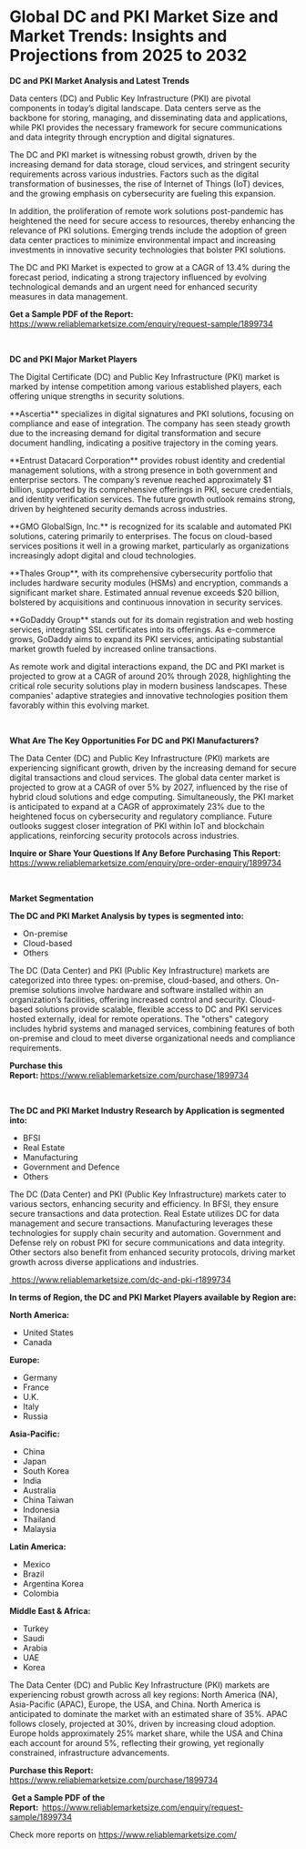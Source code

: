 <p><h1>Global DC and PKI Market Size and Market Trends: Insights and Projections from 2025 to 2032</h1></p><p><strong>DC and PKI Market Analysis and Latest Trends</strong></p>
<p><p>Data centers (DC) and Public Key Infrastructure (PKI) are pivotal components in today’s digital landscape. Data centers serve as the backbone for storing, managing, and disseminating data and applications, while PKI provides the necessary framework for secure communications and data integrity through encryption and digital signatures. </p><p>The DC and PKI market is witnessing robust growth, driven by the increasing demand for data storage, cloud services, and stringent security requirements across various industries. Factors such as the digital transformation of businesses, the rise of Internet of Things (IoT) devices, and the growing emphasis on cybersecurity are fueling this expansion. </p><p>In addition, the proliferation of remote work solutions post-pandemic has heightened the need for secure access to resources, thereby enhancing the relevance of PKI solutions. Emerging trends include the adoption of green data center practices to minimize environmental impact and increasing investments in innovative security technologies that bolster PKI solutions. </p><p>The DC and PKI Market is expected to grow at a CAGR of 13.4% during the forecast period, indicating a strong trajectory influenced by evolving technological demands and an urgent need for enhanced security measures in data management.</p></p>
<p><strong>Get a Sample PDF of the Report:&nbsp;</strong> <a href="https://www.reliablemarketsize.com/enquiry/request-sample/1899734?utm_campaign=3185&utm_medium=2&utm_source=Github&utm_content=ia&utm_term=11032025&utm_id=dc-and-pki">https://www.reliablemarketsize.com/enquiry/request-sample/1899734</a></p>
<p>&nbsp;</p>
<p><strong>DC and PKI Major Market Players</strong></p>
<p><p>The Digital Certificate (DC) and Public Key Infrastructure (PKI) market is marked by intense competition among various established players, each offering unique strengths in security solutions.</p><p>**Ascertia** specializes in digital signatures and PKI solutions, focusing on compliance and ease of integration. The company has seen steady growth due to the increasing demand for digital transformation and secure document handling, indicating a positive trajectory in the coming years.</p><p>**Entrust Datacard Corporation** provides robust identity and credential management solutions, with a strong presence in both government and enterprise sectors. The company’s revenue reached approximately $1 billion, supported by its comprehensive offerings in PKI, secure credentials, and identity verification services. The future growth outlook remains strong, driven by heightened security demands across industries.</p><p>**GMO GlobalSign, Inc.** is recognized for its scalable and automated PKI solutions, catering primarily to enterprises. The focus on cloud-based services positions it well in a growing market, particularly as organizations increasingly adopt digital and cloud technologies.</p><p>**Thales Group**, with its comprehensive cybersecurity portfolio that includes hardware security modules (HSMs) and encryption, commands a significant market share. Estimated annual revenue exceeds $20 billion, bolstered by acquisitions and continuous innovation in security services.</p><p>**GoDaddy Group** stands out for its domain registration and web hosting services, integrating SSL certificates into its offerings. As e-commerce grows, GoDaddy aims to expand its PKI services, anticipating substantial market growth fueled by increased online transactions.</p><p>As remote work and digital interactions expand, the DC and PKI market is projected to grow at a CAGR of around 20% through 2028, highlighting the critical role security solutions play in modern business landscapes. These companies' adaptive strategies and innovative technologies position them favorably within this evolving market.</p></p>
<p>&nbsp;</p>
<p><strong>What Are The Key Opportunities For DC and PKI Manufacturers?</strong></p>
<p><p>The Data Center (DC) and Public Key Infrastructure (PKI) markets are experiencing significant growth, driven by the increasing demand for secure digital transactions and cloud services. The global data center market is projected to grow at a CAGR of over 5% by 2027, influenced by the rise of hybrid cloud solutions and edge computing. Simultaneously, the PKI market is anticipated to expand at a CAGR of approximately 23% due to the heightened focus on cybersecurity and regulatory compliance. Future outlooks suggest closer integration of PKI within IoT and blockchain applications, reinforcing security protocols across industries.</p></p>
<p><strong>Inquire or Share Your Questions If Any Before Purchasing This Report:</strong> <a href="https://www.reliablemarketsize.com/enquiry/pre-order-enquiry/1899734?utm_campaign=3185&utm_medium=2&utm_source=Github&utm_content=ia&utm_term=11032025&utm_id=dc-and-pki">https://www.reliablemarketsize.com/enquiry/pre-order-enquiry/1899734</a></p>
<p>&nbsp;</p>
<p><strong>Market Segmentation</strong></p>
<p><strong>The DC and PKI Market Analysis by types is segmented into:</strong></p>
<p><ul><li>On-premise</li><li>Cloud-based</li><li>Others</li></ul></p>
<p><p>The DC (Data Center) and PKI (Public Key Infrastructure) markets are categorized into three types: on-premise, cloud-based, and others. On-premise solutions involve hardware and software installed within an organization’s facilities, offering increased control and security. Cloud-based solutions provide scalable, flexible access to DC and PKI services hosted externally, ideal for remote operations. The "others" category includes hybrid systems and managed services, combining features of both on-premise and cloud to meet diverse organizational needs and compliance requirements.</p></p>
<p><strong>Purchase this Report:&nbsp;</strong><a href="https://www.reliablemarketsize.com/purchase/1899734?utm_campaign=3185&utm_medium=2&utm_source=Github&utm_content=ia&utm_term=11032025&utm_id=dc-and-pki">https://www.reliablemarketsize.com/purchase/1899734</a></p>
<p>&nbsp;</p>
<p><strong>The DC and PKI Market Industry Research by Application is segmented into:</strong></p>
<p><ul><li>BFSI</li><li>Real Estate</li><li>Manufacturing</li><li>Government and Defence</li><li>Others</li></ul></p>
<p><p>The DC (Data Center) and PKI (Public Key Infrastructure) markets cater to various sectors, enhancing security and efficiency. In BFSI, they ensure secure transactions and data protection. Real Estate utilizes DC for data management and secure transactions. Manufacturing leverages these technologies for supply chain security and automation. Government and Defense rely on robust PKI for secure communications and data integrity. Other sectors also benefit from enhanced security protocols, driving market growth across diverse applications and industries.</p></p>
<p><a href="https://www.reliablemarketsize.com/dc-and-pki-r1899734?utm_campaign=3185&utm_medium=2&utm_source=Github&utm_content=ia&utm_term=11032025&utm_id=dc-and-pki">&nbsp;https://www.reliablemarketsize.com/dc-and-pki-r1899734</a></p>
<p><strong>In terms of Region, the DC and PKI Market Players available by Region are:</strong></p>
<p>
    <p> <strong> North America: </strong>
        <ul>
            <li>United States</li>
            <li>Canada</li>
        </ul>
        </p> 
    <p> <strong> Europe: </strong>
        <ul>
            <li>Germany</li>
            <li>France</li>
            <li>U.K.</li>
            <li>Italy</li>
            <li>Russia</li>
        </ul>
        </p> 
    <p> <strong> Asia-Pacific: </strong>
        <ul>
            <li>China</li>
            <li>Japan</li>
            <li>South Korea</li>
            <li>India</li>
            <li>Australia</li>
            <li>China Taiwan</li>
            <li>Indonesia</li>
            <li>Thailand</li>
            <li>Malaysia</li>
        </ul>
        </p> 
    <p> <strong> Latin America: </strong>
        <ul>
            <li>Mexico</li>
            <li>Brazil</li>
            <li>Argentina Korea</li>
            <li>Colombia</li>
        </ul>
        </p> 
    <p> <strong> Middle East & Africa: </strong>
        <ul>
            <li>Turkey</li>
            <li>Saudi</li>
            <li>Arabia</li>
            <li>UAE</li>
            <li>Korea</li>
        </ul>
    </p>
    </p>
<p><p>The Data Center (DC) and Public Key Infrastructure (PKI) markets are experiencing robust growth across all key regions: North America (NA), Asia-Pacific (APAC), Europe, the USA, and China. North America is anticipated to dominate the market with an estimated share of 35%. APAC follows closely, projected at 30%, driven by increasing cloud adoption. Europe holds approximately 25% market share, while the USA and China each account for around 5%, reflecting their growing, yet regionally constrained, infrastructure advancements.</p></p>
<p><strong>Purchase this Report: </strong><a href="https://www.reliablemarketsize.com/purchase/1899734?utm_campaign=3185&utm_medium=2&utm_source=Github&utm_content=ia&utm_term=11032025&utm_id=dc-and-pki">https://www.reliablemarketsize.com/purchase/1899734</a></p>
<p>&nbsp;<strong>Get a Sample PDF of the Report:&nbsp;&nbsp;</strong><a href="https://www.reliablemarketsize.com/enquiry/request-sample/1899734?utm_campaign=3185&utm_medium=2&utm_source=Github&utm_content=ia&utm_term=11032025&utm_id=dc-and-pki">https://www.reliablemarketsize.com/enquiry/request-sample/1899734</a></p>
<p><strong></strong></p>
<p>Check more reports on <a href="https://www.reliablemarketsize.com/?utm_campaign=3185&utm_medium=2&utm_source=Github&utm_content=ia&utm_term=11032025&utm_id=dc-and-pki">https://www.reliablemarketsize.com/</a></p>